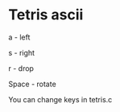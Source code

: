 # Tetris ascii

a     - left

s     - right

r     - drop

Space - rotate

You can change keys in tetris.c
